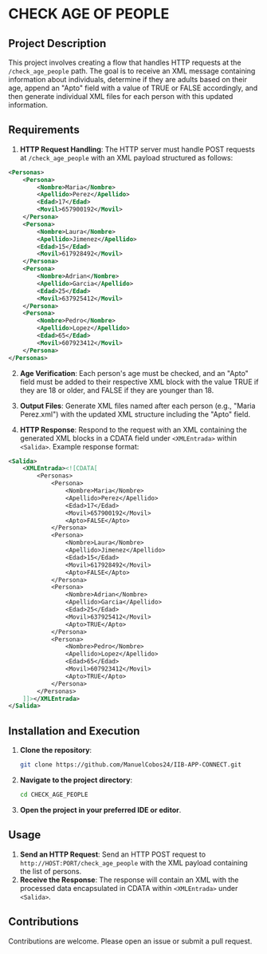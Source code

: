 # CHECK AGE OF PEOPLE

## Project Description

This project involves creating a flow that handles HTTP requests at the `/check_age_people` path. The goal is to receive an XML message containing information about individuals, determine if they are adults based on their age, append an "Apto" field with a value of TRUE or FALSE accordingly, and then generate individual XML files for each person with this updated information.

## Requirements

1. **HTTP Request Handling**: The HTTP server must handle POST requests at `/check_age_people` with an XML payload structured as follows:

```xml
<Personas>
    <Persona>
        <Nombre>Maria</Nombre>
        <Apellido>Perez</Apellido>
        <Edad>17</Edad>
        <Movil>657900192</Movil>
    </Persona>
    <Persona>
        <Nombre>Laura</Nombre>
        <Apellido>Jimenez</Apellido>
        <Edad>15</Edad>
        <Movil>617928492</Movil>
    </Persona>
    <Persona>
        <Nombre>Adrian</Nombre>
        <Apellido>Garcia</Apellido>
        <Edad>25</Edad>
        <Movil>637925412</Movil>
    </Persona>
    <Persona>
        <Nombre>Pedro</Nombre>
        <Apellido>Lopez</Apellido>
        <Edad>65</Edad>
        <Movil>607923412</Movil>
    </Persona>
</Personas>
```

2. **Age Verification**: Each person's age must be checked, and an "Apto" field must be added to their respective XML block with the value TRUE if they are 18 or older, and FALSE if they are younger than 18.

3. **Output Files**: Generate XML files named after each person (e.g., "Maria Perez.xml") with the updated XML structure including the "Apto" field.

4. **HTTP Response**: Respond to the request with an XML containing the generated XML blocks in a CDATA field under `<XMLEntrada>` within `<Salida>`. Example response format:

```xml
<Salida>
    <XMLEntrada><![CDATA[
        <Personas>
            <Persona>
                <Nombre>Maria</Nombre>
                <Apellido>Perez</Apellido>
                <Edad>17</Edad>
                <Movil>657900192</Movil>
                <Apto>FALSE</Apto>
            </Persona>
            <Persona>
                <Nombre>Laura</Nombre>
                <Apellido>Jimenez</Apellido>
                <Edad>15</Edad>
                <Movil>617928492</Movil>
                <Apto>FALSE</Apto>
            </Persona>
            <Persona>
                <Nombre>Adrian</Nombre>
                <Apellido>Garcia</Apellido>
                <Edad>25</Edad>
                <Movil>637925412</Movil>
                <Apto>TRUE</Apto>
            </Persona>
            <Persona>
                <Nombre>Pedro</Nombre>
                <Apellido>Lopez</Apellido>
                <Edad>65</Edad>
                <Movil>607923412</Movil>
                <Apto>TRUE</Apto>
            </Persona>
        </Personas>
    ]]></XMLEntrada>
</Salida>
```

## Installation and Execution

1. **Clone the repository**:
    ```sh
    git clone https://github.com/ManuelCobos24/IIB-APP-CONNECT.git
    ```
2. **Navigate to the project directory**:
    ```sh
    cd CHECK_AGE_PEOPLE
    ```
3. **Open the project in your preferred IDE or editor**.

## Usage

1. **Send an HTTP Request**:
    Send an HTTP POST request to `http://HOST:PORT/check_age_people` with the XML payload containing the list of persons.
2. **Receive the Response**:
    The response will contain an XML with the processed data encapsulated in CDATA within `<XMLEntrada>` under `<Salida>`.

## Contributions

Contributions are welcome. Please open an issue or submit a pull request.